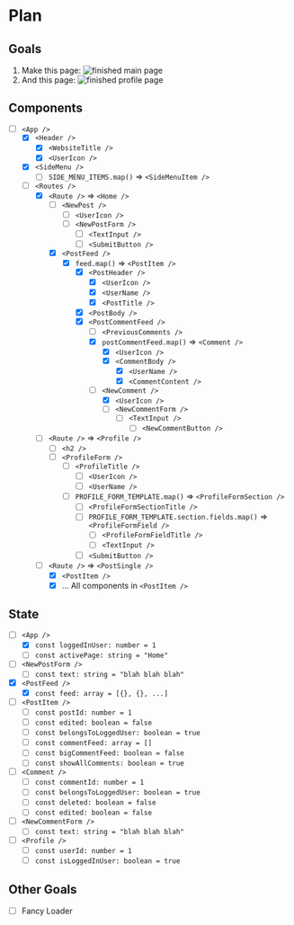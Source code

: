 # Plan

## Goals

1. Make this page:
   ![finished main page](../_assets/dashboard.png)
2. And this page:
   ![finished profile page](../_assets/profile.png)
## Components

- [ ] `<App />`
	- [x] `<Header />`
		- [x] `<WebsiteTitle />`
		- [x] `<UserIcon />`
	- [x] `<SideMenu />`
		- [ ] `SIDE_MENU_ITEMS.map()` => `<SideMenuItem />`
	- [ ] `<Routes />`
		- [x] `<Route />` => `<Home />`
			- [ ] `<NewPost />`
				- [ ] `<UserIcon />`
				- [ ] `<NewPostForm />`
					- [ ] `<TextInput />`
					- [ ] `<SubmitButton />`
			- [x] `<PostFeed />`
				- [x] `feed.map()` => `<PostItem />`
					- [x] `<PostHeader />`
						- [x] `<UserIcon />`
						- [x] `<UserName />`
						- [x] `<PostTitle />`
					- [x] `<PostBody />`
					- [x] `<PostCommentFeed />`
						- [ ] `<PreviousComments />`
						- [x] `postCommentFeed.map()` => `<Comment />`
							- [x] `<UserIcon />`
							- [x] `<CommentBody />`
								- [x] `<UserName />`
								- [x] `<CommentContent />`
						- [ ] `<NewComment />`
							- [x] `<UserIcon />`
							- [ ] `<NewCommentForm />`
								- [ ] `<TextInput />`
									- [ ] `<NewCommentButton />`
		- [ ] `<Route />` =>  `<Profile />`
			- [ ] `<h2 />`
			- [ ] `<ProfileForm />`
				- [ ] `<ProfileTitle />`
					- [ ] `<UserIcon />`
					- [ ] `<UserName />`
				- [ ] `PROFILE_FORM_TEMPLATE.map()` => `<ProfileFormSection />`
					- [ ] `<ProfileFormSectionTitle />`
					- [ ] `PROFILE_FORM_TEMPLATE.section.fields.map()` => `<ProfileFormField />`
						- [ ] `<ProfileFormFieldTitle />`
						- [ ] `<TextInput />`
					- [ ] `<SubmitButton />`
		- [ ] `<Route />` => `<PostSingle />`
			- [x] `<PostItem />`
			- [x] ... All components in `<PostItem />`
## State

- [ ] `<App />`
	- [x] `const loggedInUser: number = 1`
	- [ ] `const activePage: string = "Home"`
- [ ] `<NewPostForm />`
	- [ ] `const text: string = "blah blah blah"`
- [x] `<PostFeed />`
	- [x] `const feed: array = [{}, {}, ...]`
- [ ] `<PostItem />`
	- [ ] `const postId: number = 1`
	- [ ] `const edited: boolean = false`
	- [ ] `const belongsToLoggedUser: boolean = true`
	- [ ] `const commentFeed: array = []`
	- [ ] `const bigCommentFeed: boolean = false`
	- [ ] `const showAllComments: boolean = true`
- [ ] `<Comment />` 
	- [ ] `const commentId: number = 1`
	- [ ] `const belongsToLoggedUser: boolean = true`
	- [ ] `const deleted: boolean = false`
	- [ ] `const edited: boolean = false`
- [ ] `<NewCommentForm />`
	- [ ] `const text: string = "blah blah blah"`
- [ ] `<Profile />`
	- [ ] `const userId: number = 1`
	- [ ] `const isLoggedInUser: boolean = true`

## Other Goals
- [ ] Fancy Loader